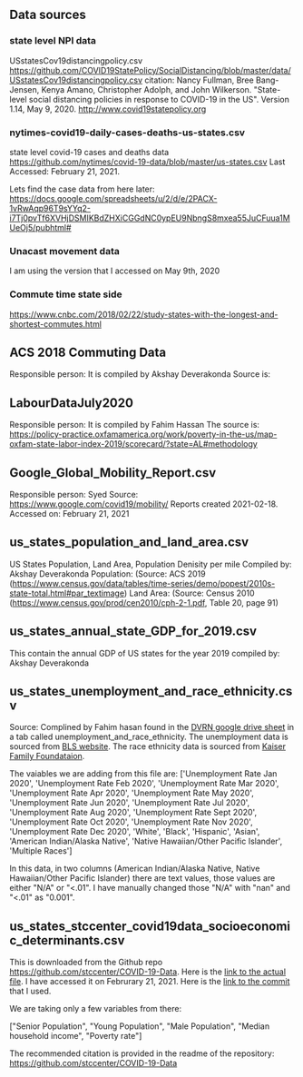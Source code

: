 ## Data sources
### state level NPI data
USstatesCov19distancingpolicy.csv
https://github.com/COVID19StatePolicy/SocialDistancing/blob/master/data/USstatesCov19distancingpolicy.csv
citation:
Nancy Fullman, Bree Bang-Jensen, Kenya Amano, Christopher Adolph, and John Wilkerson. "State-level social distancing policies in response to COVID-19 in the US". Version 1.14, May 9, 2020. http://www.covid19statepolicy.org

### nytimes-covid19-daily-cases-deaths-us-states.csv
state level covid-19 cases and deaths data
https://github.com/nytimes/covid-19-data/blob/master/us-states.csv
Last Accessed: February 21, 2021.

Lets find the case data from here later:
https://docs.google.com/spreadsheets/u/2/d/e/2PACX-1vRwAqp96T9sYYq2-i7Tj0pvTf6XVHjDSMIKBdZHXiCGGdNC0ypEU9NbngS8mxea55JuCFuua1MUeOj5/pubhtml#

### Unacast movement data
I am using the version that I accessed on May 9th, 2020

### Commute time state side
https://www.cnbc.com/2018/02/22/study-states-with-the-longest-and-shortest-commutes.html

## ACS 2018 Commuting Data
Responsible person: It is compiled by Akshay Deverakonda
Source is: 

## LabourDataJuly2020
Responsible person: It is compiled by Fahim Hassan
The source is: https://policy-practice.oxfamamerica.org/work/poverty-in-the-us/map-oxfam-state-labor-index-2019/scorecard/?state=AL#methodology

## Google_Global_Mobility_Report.csv
Responsible person: Syed
Source: https://www.google.com/covid19/mobility/
Reports created 2021-02-18.
Accessed on: February 21, 2021

## us_states_population_and_land_area.csv
US States Population, Land Area, Population Denisity per mile
Compiled by: Akshay Deverakonda
Population: (Source: ACS 2019 (https://www.census.gov/data/tables/time-series/demo/popest/2010s-state-total.html#par_textimage)
Land Area:  (Source: Census 2010 (https://www.census.gov/prod/cen2010/cph-2-1.pdf, Table 20, page 91)

## us_states_annual_state_GDP_for_2019.csv
This contain the annual GDP of US states for the year 2019
compiled by: Akshay Deverakonda

## us_states_unemployment_and_race_ethnicity.csv
Source: Complined by Fahim hasan found in the [DVRN google drive sheet](https://docs.google.com/spreadsheets/d/14u-ITLW0iIKfiWZxIR9vmpIdslvvj2Pm5g9MPSCJOWg/edit#gid=305453204) in a tab called unemployment_and_race_ethnicity. The unemployment data is sourced from [BLS website](https://www.bls.gov/charts/state-employment-and-unemployment/state-unemployment-rates-animated.htm). The race ethnicity data is sourced from [Kaiser Family Foundataion](https://www.kff.org/other/state-indicator/distribution-by-raceethnicity/?currentTimeframe=0&sortModel=%7B%22colId%22:%22Location%22,%22sort%22:%22asc%22%7D).

The vaiables we are adding from this file are: ['Unemployment Rate Jan 2020',
	'Unemployment Rate Feb 2020',
	'Unemployment Rate Mar 2020',
	'Unemployment Rate Apr 2020',
	'Unemployment Rate May 2020',
	'Unemployment Rate Jun 2020',
	'Unemployment Rate Jul 2020',
	'Unemployment Rate Aug 2020',
	'Unemployment Rate Sept 2020',
	'Unemployment Rate Oct 2020',
	'Unemployment Rate Nov 2020',
	'Unemployment Rate Dec 2020',
	'White',
	'Black',
	'Hispanic',
	'Asian',
	'American Indian/Alaska Native',
	'Native Hawaiian/Other Pacific Islander',
	'Multiple Races']

In this data, in two columns (American Indian/Alaska Native, Native Hawaiian/Other Pacific Islander) there are text values, those values are either "N/A" or "<.01". I have manually changed those "N/A" with "nan" and "<.01" as "0.001".

## us_states_stccenter_covid19data_socioeconomic_determinants.csv
This is downloaded from the Github repo https://github.com/stccenter/COVID-19-Data. Here is the [link to the actual file](https://github.com/stccenter/COVID-19-Data/blob/master/Socioeconomic%20Data/Socioeconomic%20determinants/socioeconomic%20determinant%20for%20state.csv). I have accessed it on Februrary 21, 2021. Here is the [link to the commit](https://github.com/stccenter/COVID-19-Data/commit/2512dd22845a47090ce534fd69978df882ffd361) that I used.

We are taking only a few variables from there:

["Senior Population",
"Young Population",
"Male Population",
"Median household income",
"Poverty rate"]

The recommended citation is provided in the readme of the repository: https://github.com/stccenter/COVID-19-Data